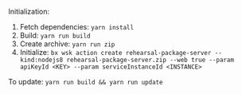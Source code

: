 Initialization:

1. Fetch dependencies: `yarn install`
2. Build: `yarn run build`
3. Create archive: `yarn run zip`
4. Initialize: `bx wsk action create rehearsal-package-server --kind:nodejs8 rehearsal-package-server.zip --web true --param apiKeyId <KEY> --param serviceInstanceId <INSTANCE>`

To update: `yarn run build && yarn run update`
